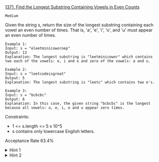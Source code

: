 [1371. Find the Longest Substring Containing Vowels in Even Counts](https://leetcode.com/problems/find-the-longest-substring-containing-vowels-in-even-counts/description/)

`Medium`

Given the string s, return the size of the longest substring containing each vowel an even number of times. That is, 'a', 'e', 'i', 'o', and 'u' must appear an even number of times.

```
Example 1:
Input: s = "eleetminicoworoep"
Output: 13
Explanation: The longest substring is "leetminicowor" which contains two each of the vowels: e, i and o and zero of the vowels: a and u.

Example 2:
Input: s = "leetcodeisgreat"
Output: 5
Explanation: The longest substring is "leetc" which contains two e's.

Example 3:
Input: s = "bcbcbc"
Output: 6
Explanation: In this case, the given string "bcbcbc" is the longest because all vowels: a, e, i, o and u appear zero times.
``` 

Constraints:

- 1 <= s.length <= 5 x 10^5
- s contains only lowercase English letters.

Acceptance Rate
63.4%

<details>
<summary>Hint 1</summary>

Represent the counts (odd or even) of vowels with a bitmask.

</details>

<details>
<summary>Hint 2</summary>

Precompute the prefix xor for the bitmask of vowels and then get the longest valid substring.

</details>